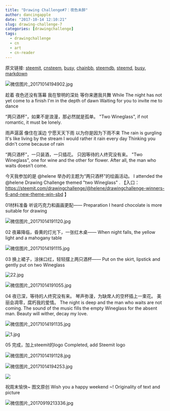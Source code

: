 ```yaml
---
title: "Drawing Challenge#7：夜色未醉"
author: dancingapple
date: "2017-10-14 12:10:21"
slug: drawing-challenge-7
categories: [drawingchallenge]
tags: 
  - drawingchallenge
  - cn
  - art
  - cn-reader
---
```


原文链接: [steemit](https://steemit.com), [cnsteem](https://cnsteem.com), [busy](https://busy.org), [chainbb](https://chainbb.com), [steemdb](https://steemdb.com), [steemd](https://steemd.com), [busy](https://busy.org), [markdown](https://raw.githubusercontent.com/pzhaonet/steem_dancingapple/master/content/post/drawing-challenge-7.md)

![微信图片_20171014194902.jpg](https://steemitimages.com/DQma9n9GL1PNW5cdAwsG2WPgUV4gpKGyAB4oYKZv3DSLEsP/%E5%BE%AE%E4%BF%A1%E5%9B%BE%E7%89%87_20171014194902.jpg)

趁着
夜色还没有落幕
我在黎明的深处
等你来邀我共舞
While
The night has not yet come to a finish
I'm in the depth of dawn
Waiting for you to invite me to dance

“两只酒杯”，如果不是浪漫，那必然就是孤单。
"Two Wineglass", if not romantic, it must be lonely.

雨声潺潺
像住在溪边
宁愿天天下雨
以为你是因为下雨不来
The rain is gurgling
It's like living by the stream
I would rather it rain every day
Thinking you didn't come because of rain

“两只酒杯”，一只装酒，一只插花。
只因等待的人终究没有来。
"Two Wineglass", one for wine and the other for flower.
After all, the man who waits doesn’t come.

今天我参加的是 @helene 举办的主题为“两只酒杯”的绘画活动。
I attended the @helene Drawing Challenge themed "two Wineglass" .
【入口： https://steemit.com/drawingchallenge/@helene/drawingchallenge-winners-6-and-new-theme-win-sbd 】


01材料准备
听说巧克力和画画更配——
Preparation
I heard chocolate is more suitable for drawing

![微信图片_20171014191120.jpg](https://steemitimages.com/DQmRp7P1q3JNzwHhbSkwZadnZyXhy7g7hpsyic3BMwvZAfd/%E5%BE%AE%E4%BF%A1%E5%9B%BE%E7%89%87_20171014191120.jpg)

02
夜幕降临，昏黄的灯光下，一张红木桌——
When night falls, the yellow light and a mahogany table

![微信图片_20171014191115.jpg](https://steemitimages.com/DQmRE6eTDkL1HPwbRk5ZLqiJusf5RQ1uEBDogAADZczXGzh/%E5%BE%AE%E4%BF%A1%E5%9B%BE%E7%89%87_20171014191115.jpg)

03
换上裙子，涂抹口红，轻轻摆上两只酒杯——
Put on the skirt, lipstick and gently put on two Wineglass

![22.jpg](https://steemitimages.com/DQmRjkKaz7dxuTr8JdXqE6hcuJyWaRxL8HEmJ7QrqpvQtAA/22.jpg)

![微信图片_20171014191055.jpg](https://steemitimages.com/DQmenmFRpgXmXDFQ6xQheh5bMe1BcC4VFHxEeoqHjm2dxbx/%E5%BE%AE%E4%BF%A1%E5%9B%BE%E7%89%87_20171014191055.jpg)

04
夜已深，等待的人终究没有来。
琴声弥漫，为缺席人的空杯插上一束花。
美丽会凋零，腐朽我的爱情。
The night is deep and the man who waits are not coming.
The sound of the music fills the empty Wineglass for the absent man.
Beauty will wither, decay my love.

![微信图片_20171014191135.jpg](https://steemitimages.com/DQmQPCKYjPuhmFG5KrJBT3c9YxvVwfJiS8qGJcDv68S2frY/%E5%BE%AE%E4%BF%A1%E5%9B%BE%E7%89%87_20171014191135.jpg)

![1.jpg](https://steemitimages.com/DQmfPuDwVuw6QqzUQYKWNFLswBH9SHETmzgETfjgtsYxPoA/1.jpg)

05
完成，加上steemit的logo
Completed, add Steemit logo

![微信图片_20171014191128.jpg](https://steemitimages.com/DQmVuShxFLbWLRGyTEFrmmD65auTVkFeXjN6D32ivuYJ6pC/%E5%BE%AE%E4%BF%A1%E5%9B%BE%E7%89%87_20171014191128.jpg)

![微信图片_20171014194253.jpg](https://steemitimages.com/DQmPHFnB2fttFJoHYULcD22RMsa1XAcQtsmy1dK2JGFhFC9/%E5%BE%AE%E4%BF%A1%E5%9B%BE%E7%89%87_20171014194253.jpg)

![](https://steemitimages.com/DQmdE4rxUHcK2aCCHECyorPN7UymPk5pDq3kPpRoMTG4JTB/image.png)

祝周末愉快~
图文原创
Wish you a happy weekend ~!
Originality of text and picture

![微信图片_20170919213336.jpg](https://steemitimages.com/DQmYzCKupmqyouLKpQzcbihQ5L4uMSg14VXhFGbeARE2nFc/%E5%BE%AE%E4%BF%A1%E5%9B%BE%E7%89%87_20170919213336.jpg)
